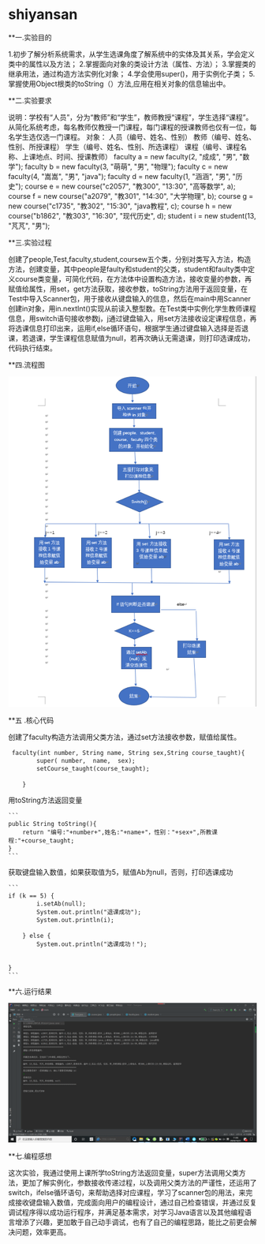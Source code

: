 # shiyansan
**一.实验目的

1.初步了解分析系统需求，从学生选课角度了解系统中的实体及其关系，学会定义类中的属性以及方法；
2.掌握面向对象的类设计方法（属性、方法）；
3.掌握类的继承用法，通过构造方法实例化对象；
4.学会使用super()，用于实例化子类；
5.掌握使用Object根类的toString（）方法,应用在相关对象的信息输出中。

**二.实验要求

说明：学校有“人员”，分为“教师”和“学生”，教师教授“课程”，学生选择“课程”。从简化系统考虑，每名教师仅教授一门课程，每门课程的授课教师也仅有一位，每名学生选仅选一门课程。
对象：	人员（编号、姓名、性别）
教师（编号、姓名、性别、所授课程）
学生（编号、姓名、性别、所选课程）
课程（编号、课程名称、上课地点、时间、授课教师）
faculty a = new faculty(2, "成成", "男", "数学");
faculty b = new faculty(3, "萌萌", "男", "物理");
faculty c = new faculty(4, "嵩嵩", "男", "java");
faculty d = new faculty(1, "涵涵", "男", "历史");
course e = new course("c2057", "教300", "13:30", "高等数学", a);
course f = new course("a2079", "教301", "14:30", "大学物理", b);
course g = new course("c1735", "教302", "15:30", "java教程", c);
course h = new course("b1862", "教303", "16:30", "现代历史", d);
student i = new student(13, "芃芃", "男");

**三.实验过程

创建了people,Test,faculty,student,coursew五个类，分别对类写入方法，构造方法，创建变量，其中people是faulty和student的父类，student和faulty类中定义course类变量，可简化代码，在方法体中设置构造方法，接收变量的参数，再赋值给属性，用set，get方法获取，接收参数，toString方法用于返回变量，在Test中导入Scanner包，用于接收从键盘输入的信息，然后在main中用Scanner创建in对象，用in.nextInt()实现从前读入整型数。在Test类中实例化学生教师课程信息，用switch语句接收参数j，j通过键盘输入，用set方法接收设定课程信息，再将选课信息打印出来，运用if,else循环语句，根据学生通过键盘输入选择是否退课，若退课，学生课程信息赋值为null，若再次确认无需退课，则打印选课成功，代码执行结束。

**四.流程图

![](https://github.com/buruopeng/shiyansan/blob/main/c1c3acf4aec4607869cce9e12ea1b8c.png "")

**五 .核心代码

创建了faculty构造方法调用父类方法，通过set方法接收参数，赋值给属性。

```
 faculty(int number, String name, String sex,String course_taught){
        super( number,  name,  sex);
        setCourse_taught(course_taught);

    }
  ```
    
 用toString方法返回变量
 
    ```
    public String toString(){
        return "编号:"+number+",姓名:"+name+"，性别："+sex+",所教课程:"+course_taught;
    }
    ```
    
获取键盘输入数值，如果获取值为5，赋值Ab为null，否则，打印选课成功

    ```
    if (k == 5) {
            i.setAb(null);
            System.out.println("退课成功");
            System.out.println(i);

        } else {
            System.out.println("选课成功！");


    }
    ```
   
   **六.运行结果
   
   ![](https://github.com/buruopeng/shiyansan/blob/main/dd4c987e4fa0ae1574dac8fb54c0474.png "")
   
   **七.编程感想
   
   这次实验，我通过使用上课所学toString方法返回变量，super方法调用父类方法，更加了解实例化，参数接收传递过程，以及调用父类方法的严谨性，还运用了switch，ifelse循环语句，来帮助选择对应课程，学习了scanner包的用法，来完成接收键盘输入数值，完成面向用户的编程设计，通过自己检查错误，并通过反复调试程序得以成功运行程序，并满足基本需求，对学习Java语言以及其他编程语言增添了兴趣，更加敢于自己动手调试，也有了自己的编程思路，能比之前更会解决问题，效率更高。
